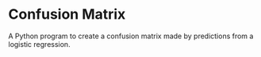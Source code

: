 # Confusion Matrix

A Python program to create a confusion matrix made by predictions from a logistic regression.
